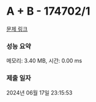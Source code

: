 # A + B - 174702/1 

[문제 링크](https://level.goorm.io/exam/174702/a-b/quiz/1) 

### 성능 요약

메모리: 3.40 MB, 시간: 0.00 ms

### 제출 일자

2024년 06월 17일 23:15:53

